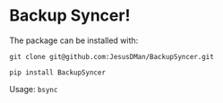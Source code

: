 # Backup Syncer!

The package can be installed with:

`git clone git@github.com:JesusDMan/BackupSyncer.git`

`pip install BackupSyncer`

Usage: `bsync`